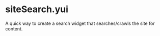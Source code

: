 siteSearch.yui
==============

A quick way to create a search widget that searches/crawls the site for content.
